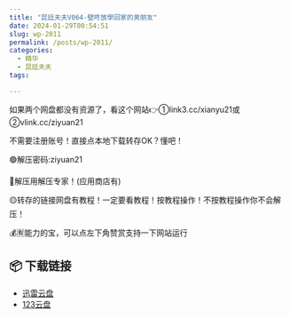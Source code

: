 ```yaml
---
title: "昆廷夫夫V064-壁咚放學回家的男朋友"
date: 2024-01-29T00:54:51
slug: wp-2011
permalink: /posts/wp-2011/
categories:
  - 精华
  - 昆廷夫夫
tags:

---
```


如果两个网盘都没有资源了，看这个网站👉①link3.cc/xianyu21或②vlink.cc/ziyuan21

不需要注册账号！直接点本地下载转存OK？懂吧！

🟢解压密码:ziyuan21

🔵解压用解压专家！(应用商店有)

🟡转存的链接网盘有教程！一定要看教程！按教程操作！不按教程操作你不会解压！

💰🈶能力的宝，可以点左下角赞赏支持一下网站运行

## 📦 下载链接
- [迅雷云盘](https://blziyuan21.com/pay-download/2011?key=8d7bd4ff4d&down_id=0)
- [123云盘](https://blziyuan21.com/pay-download/2011?key=8d7bd4ff4d&down_id=1)

